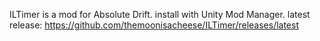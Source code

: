 ILTimer is a mod for Absolute Drift. install with Unity Mod Manager.
latest release: https://github.com/themoonisacheese/ILTimer/releases/latest
